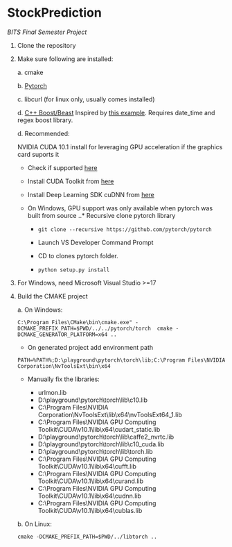 # StockPrediction
_BITS Final Semester Project_

1. Clone the repository

2. Make sure following are installed:
  
   a. cmake
   
   b. [Pytorch](https://pytorch.org/get-started/locally/)
   
   c. libcurl (for linux only, usually comes installed)
   
   d. [C++ Boost/Beast](https://github.com/boostorg/beast) Inspired by [this example](https://www.boost.org/doc/libs/develop/libs/beast/example/http/server/async/http_server_async.cpp). Requires date_time and regex boost library.
   
   d. Recommended:
  
      NVIDIA CUDA 10.1 install for leveraging GPU acceleration if the graphics card suports it
      * Check if supported [here](https://developer.nvidia.com/cuda-gpus)
      
      * Install CUDA Toolkit from [here](https://developer.nvidia.com/cuda-downloads?target_os=Windows&target_arch=x86_64&target_version=10&target_type=exenetwork)
      
      * Install Deep Learning SDK cuDNN from [here](https://docs.nvidia.com/deeplearning/sdk/cudnn-install/index.html)
      
      * On Windows, GPU support was only available when pytorch was built from source
         ..* Recursive clone pytorch library
         
         * `git clone --recursive https://github.com/pytorch/pytorch`
         
         * Launch VS Developer Command Prompt
         
         * CD to clones pytorch folder.
         
         * `python setup.py install`

3. For Windows, need Microsoft Visual Studio >=17

4. Build the CMAKE project

   a. On Windows:
      
      `C:\Program Files\CMake\bin\cmake.exe" -DCMAKE_PREFIX_PATH=$PWD/../../pytorch/torch  cmake -DCMAKE_GENERATOR_PLATFORM=x64 ..`
      
      * On generated project add environment path
      
      `PATH=%PATH%;D:\playground\pytorch\torch\lib;C:\Program Files\NVIDIA Corporation\NvToolsExt\bin\x64`
      
      * Manually fix the libraries:
      
         * urlmon.lib
         * D:\playground\pytorch\torch\lib\c10.lib
         * C:\Program Files\NVIDIA Corporation\NvToolsExt\lib\x64\nvToolsExt64_1.lib
         * C:\Program Files\NVIDIA GPU Computing Toolkit\CUDA\v10.1\lib\x64\cudart_static.lib
         * D:\playground\pytorch\torch\lib\caffe2_nvrtc.lib
         * D:\playground\pytorch\torch\lib\c10_cuda.lib
         * D:\playground\pytorch\torch\lib\torch.lib
         * C:\Program Files\NVIDIA GPU Computing Toolkit\CUDA\v10.1\lib\x64\cufft.lib
         * C:\Program Files\NVIDIA GPU Computing Toolkit\CUDA\v10.1\lib\x64\curand.lib
         * C:\Program Files\NVIDIA GPU Computing Toolkit\CUDA\v10.1\lib\x64\cudnn.lib
         * C:\Program Files\NVIDIA GPU Computing Toolkit\CUDA\v10.1\lib\x64\cublas.lib

      
   b. On Linux:
   
      `cmake -DCMAKE_PREFIX_PATH=$PWD/../libtorch ..`
